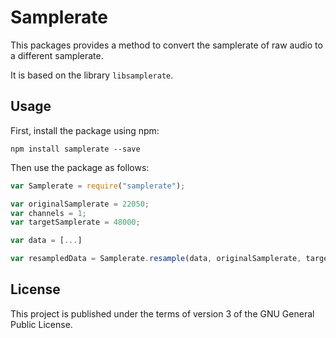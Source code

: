 Samplerate
==========

This packages provides a method to convert the samplerate of raw audio to a different samplerate.

It is based on the library ```libsamplerate```.

Usage
-----

First, install the package using npm:

	npm install samplerate --save

Then use the package as follows:

```javascript
var Samplerate = require("samplerate");

var originalSamplerate = 22050;
var channels = 1;
var targetSamplerate = 48000;

var data = [...]

var resampledData = Samplerate.resample(data, originalSamplerate, targetSamplerate, channels);

```

License
-------
This project is published under the terms of version 3 of the GNU General Public License.
